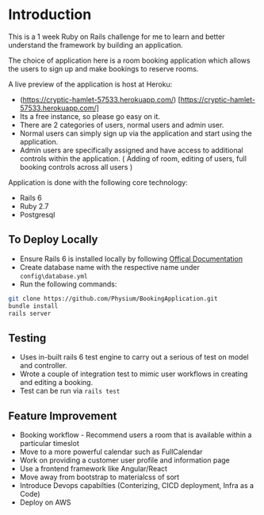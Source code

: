 # Introduction

This is a 1 week Ruby on Rails challenge for me to learn and better understand the framework by building an application. 

The choice of application here is a room booking application which allows the users to sign up and make bookings to reserve rooms.

A live preview of the application is host at Heroku:
* (https://cryptic-hamlet-57533.herokuapp.com/) [https://cryptic-hamlet-57533.herokuapp.com/]
* Its a free instance, so please go easy on it.
* There are 2 categories of users, normal users and admin user.
* Normal users can simply sign up via the application and start using the application.
* Admin users are specifically assigned and have access to additional controls within the application. ( Adding of room, editing of users, full booking controls across all users )

Application is done with the following core technology:
* Rails 6
* Ruby 2.7
* Postgresql

## To Deploy Locally
* Ensure Rails 6 is installed locally by following [Offical Documentation](https://guides.rubyonrails.org/getting_started.html#creating-a-new-rails-project-installing-rails)
* Create database name with the respective name under ``config\database.yml``
* Run the following commands:
``` sh
git clone https://github.com/Physium/BookingApplication.git
bundle install
rails server
```
## Testing
* Uses in-built rails 6 test engine to carry out a serious of test on model and controller. 
* Wrote a couple of integration test to mimic user workflows in creating and editing a booking.
* Test can be run via ``rails test``

## Feature Improvement
* Booking workflow - Recommend users a room that is available within a particular timeslot
* Move to a more powerful calendar such as FullCalendar
* Work on providing a customer user profile and information page 
* Use a frontend framework like Angular/React
* Move away from bootstrap to materialcss of sort
* Introduce Devops capabilties (Conterizing, CICD deployment, Infra as a Code)
* Deploy on AWS



